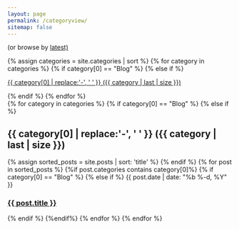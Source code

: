 ```yaml
---
layout: page
permalink: /categoryview/
sitemap: false
---
```

   
<div class="container" >
<div id="archives">
<p>(or browse by <a title="The complete archive of {{ site.name }}" href="{{ site.url}}{{site.baseurl}}/tech-notes">latest)</a></p>
</div>
</div>

<div>
{% assign categories = site.categories | sort %}
{% for category in categories %}
    {% if category[0] == "Blog" %}
    {% else if %}
        <p><span class="site-tag">
        <a href="#{{ category | first | slugify }}">{{ category[0] | replace:'-', ' ' }} ({{ category | last | size }})</a>
        </span></p>
    {% endif %} 
{% endfor %}
</div>
    
<div id="index">
{% for category in categories %}
    {% if category[0] == "Blog" %}
    {% else if %}
        <a name="{{ category[0] }}"></a><h2>{{ category[0] | replace:'-', ' ' }} ({{ category | last | size }}) </h2>
        {% assign sorted_posts = site.posts | sort: 'title' %}
    {% endif %} 
    {% for post in sorted_posts %}
        {%if post.categories contains category[0]%}
            {% if category[0] == "Blog" %}
            {% else if %}
            <span class="post-meta">{{ post.date | date: "%b %-d, %Y" }}</span>
            <h3><a href="{{ site.url }}{{site.baseurl}}{{ post.url }}" title="{{ post.title }}">{{ post.title }}</a></h3>
            {% endif %}  
        {%endif%}
  {% endfor %}
{% endfor %}
</div>